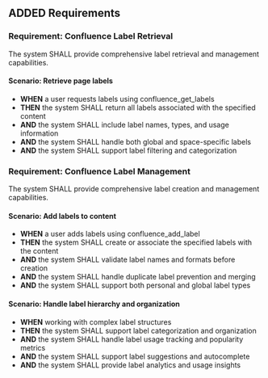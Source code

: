 ## ADDED Requirements

### Requirement: Confluence Label Retrieval
The system SHALL provide comprehensive label retrieval and management capabilities.

#### Scenario: Retrieve page labels
- **WHEN** a user requests labels using confluence_get_labels
- **THEN** the system SHALL return all labels associated with the specified content
- **AND** the system SHALL include label names, types, and usage information
- **AND** the system SHALL handle both global and space-specific labels
- **AND** the system SHALL support label filtering and categorization

### Requirement: Confluence Label Management
The system SHALL provide comprehensive label creation and management capabilities.

#### Scenario: Add labels to content
- **WHEN** a user adds labels using confluence_add_label
- **THEN** the system SHALL create or associate the specified labels with the content
- **AND** the system SHALL validate label names and formats before creation
- **AND** the system SHALL handle duplicate label prevention and merging
- **AND** the system SHALL support both personal and global label types

#### Scenario: Handle label hierarchy and organization
- **WHEN** working with complex label structures
- **THEN** the system SHALL support label categorization and organization
- **AND** the system SHALL handle label usage tracking and popularity metrics
- **AND** the system SHALL support label suggestions and autocomplete
- **AND** the system SHALL provide label analytics and usage insights
